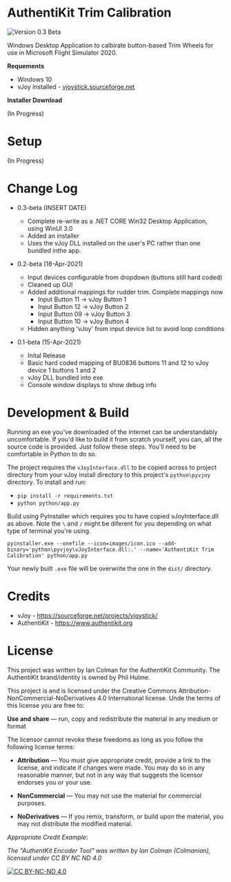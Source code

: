 # AuthentiKit Trim Calibration
![Version 0.3 Beta](https://img.shields.io/badge/Version-0.3--beta-blue)

Windows Desktop Application to calbirate button-based Trim Wheels for use in Microsoft Flight Simulator 2020. 

**Requements**
* Windows 10
* vJoy installed - [vjoystick.sourceforge.net](vjoystick.sourceforge.net)

**Installer Download**

(In Progress)


# Setup

(In Progress)

# Change Log

* 0.3-beta (INSERT DATE)
    * Complete re-write as a .NET CORE Win32 Desktop Application, using WinUI 3.0
    * Added an installer
    * Uses the vJoy DLL installed on the user's PC rather than one bundled inthe app.

* 0.2-beta (18-Apr-2021)
    * Input devices configurable from dropdown (buttons still hard coded)
    * Cleaned up GUI
    * Added additional mappings for rudder trim. Complete mappings now
        * Input Button 11 -> vJoy Button 1
        * Input Button 12 -> vJoy Button 2
        * Input Button 09 -> vJoy Button 3
        * Input Button 10 -> vJoy Button 4
    * Hidden anything 'vJoy' from input device list to avoid loop conditions

* 0.1-beta (15-Apr-2021)
    * Inital Release
    * Basic hard coded mapping of BU0836 buttons 11 and 12 to vJoy device 1 buttons 1 and 2
    * vJoy DLL bundled into exe
    * Console window displays to show debug info

# Development & Build
Running an exe you've downloaded of the internet can be understandably uncomfortable. If you'd like to build it from scratch yourself, you can, all the source code is provided. Just follow these steps. You'll need to be comfortable in Python to do so.

The project requires the `vJoyInterface.dll` to be copied across to project directory from your vJoy install directory to this project's `python\pyvjoy` directory. To install and run:
* `pip install -r requirements.txt`
* `python python/app.py`

Build using PyInstaller which requires you to have copied vJoyInterface.dll as above. Note the `\` and `/` might be diferent for you depending on what type of terminal you're using. 

`pyinstaller.exe --onefile --icon=images/icon.ico --add-binary='python\pyvjoy\vJoyInterface.dll:.' --name='AuthentiKit Trim Calibration' python/app.py`

Your newly built `.exe` file will be overwrite the one in the `dist/` directory.

# Credits
* vJoy - https://sourceforge.net/projects/vjoystick/
* AuthentiKit - https://www.authentikit.org

# License

This project was written by Ian Colman for the AuthentiKit Community. The AuthentiKit brand/identity is owned by Phil Hulme.

This project is and is licensed under the Creative Commons Attribution-NonCommercial-NoDerivatives 4.0 International license. Unde the terms of this license you are free to:

**Use and share** — run, copy and redistribute the material in any medium or format

The licensor cannot revoke these freedoms as long as you follow the following license terms:

* **Attribution** — You must give appropriate credit, provide a link to the license, and indicate if changes were made. You may do so in any reasonable manner, but not in any way that suggests the licensor endorses you or your use.

* **NonCommercial** — You may not use the material for commercial purposes.

* **NoDerivatives** — If you remix, transform, or build upon the material, you may not distribute the modified material. 

*Appropriate Credit Example*:

*The "AuthentKit Encoder Tool" was written by Ian Colman (Colmanian), licensed under CC BY NC ND 4.0*

[![CC BY-NC-ND 4.0][cc-by-nc-nd-image]][cc-by-nc-nd]

[cc-by-nc-nd]: http://creativecommons.org/licenses/by-nc-nd/4.0/
[cc-by-nc-nd-image]: https://licensebuttons.net/l/by-nc-nd/4.0/88x31.png
[cc-by-nc-nd-shield]: https://img.shields.io/badge/License-CC%20BY%20NC%20ND%204.0-lightgrey.svg